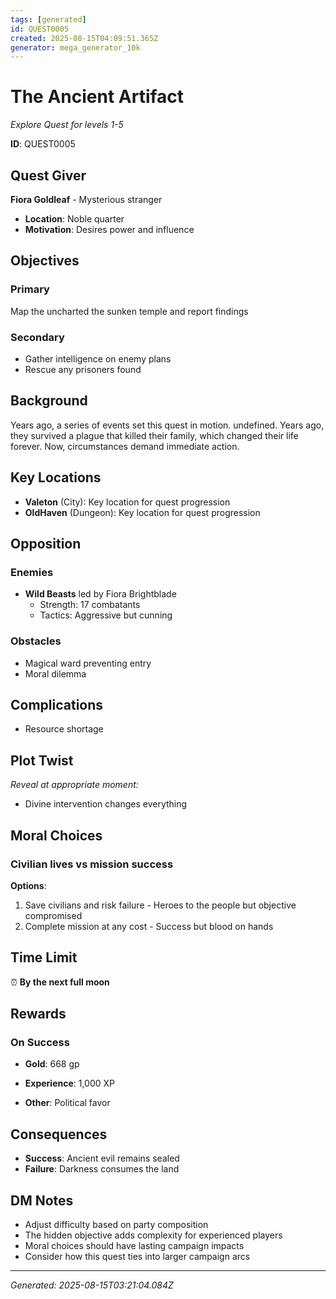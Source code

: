 ```yaml
---
tags: [generated]
id: QUEST0005
created: 2025-08-15T04:09:51.365Z
generator: mega_generator_10k
---
```

# The Ancient Artifact

*Explore Quest for levels 1-5*

**ID**: QUEST0005

## Quest Giver
**Fiora Goldleaf** - Mysterious stranger
- **Location**: Noble quarter
- **Motivation**: Desires power and influence

## Objectives
### Primary
Map the uncharted the sunken temple and report findings

### Secondary
- Gather intelligence on enemy plans
- Rescue any prisoners found



## Background
Years ago, a series of events set this quest in motion. undefined. Years ago, they survived a plague that killed their family, which changed their life forever. Now, circumstances demand immediate action.

## Key Locations
- **Valeton** (City): Key location for quest progression
- **OldHaven** (Dungeon): Key location for quest progression

## Opposition
### Enemies
- **Wild Beasts** led by Fiora Brightblade
  - Strength: 17 combatants
  - Tactics: Aggressive but cunning

### Obstacles
- Magical ward preventing entry
- Moral dilemma

## Complications
- Resource shortage

## Plot Twist
*Reveal at appropriate moment:*
- Divine intervention changes everything

## Moral Choices
### Civilian lives vs mission success
**Options**:
1. Save civilians and risk failure - Heroes to the people but objective compromised
2. Complete mission at any cost - Success but blood on hands

## Time Limit
⏰ **By the next full moon**

## Rewards
### On Success
- **Gold**: 668 gp
- **Experience**: 1,000 XP

- **Other**: Political favor

## Consequences
- **Success**: Ancient evil remains sealed
- **Failure**: Darkness consumes the land

## DM Notes
- Adjust difficulty based on party composition
- The hidden objective adds complexity for experienced players
- Moral choices should have lasting campaign impacts
- Consider how this quest ties into larger campaign arcs

---
*Generated: 2025-08-15T03:21:04.084Z*
